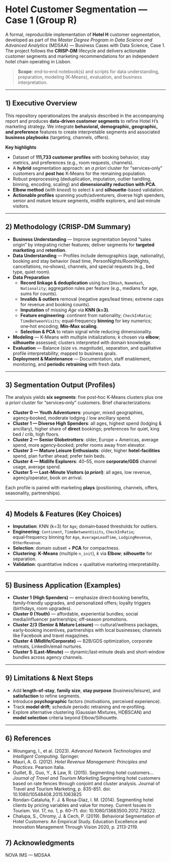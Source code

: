 # Hotel Customer Segmentation — Case 1 (Group R)

A formal, reproducible implementation of **Hotel H** customer segmentation, developed as part of the *Master Degree Program in Data Science and Advanced Analytics* (MDSAA) — Business Cases with Data Science, Case 1. The project follows the **CRISP‑DM** lifecycle and delivers actionable customer segments and marketing recommendations for an independent hotel chain operating in Lisbon.

> **Scope**: end‑to‑end notebook(s) and scripts for data understanding, preparation, modeling (K‑Means), evaluation, and business interpretation.

---

## 1) Executive Overview

This repository operationalizes the analysis described in the accompanying report and produces **data‑driven customer segments** to refine Hotel H’s marketing strategy. We integrate **behavioral, demographic, geographic, and preference** features to create interpretable segments and associated **business playbooks** (targeting, channels, offers).

**Key highlights**

- Dataset of **111,733 customer profiles** with booking behavior, stay metrics, and preferences (e.g., room requests, channels).  
- A **hybrid** segmentation approach: an *a priori* cluster for “services‑only” customers and **post hoc** K‑Means for the remaining population.  
- Robust preprocessing (deduplication, imputation, outlier handling, binning, encoding, scaling) and **dimensionality reduction with PCA**.  
- **Elbow method** (with *kneed*) to select *k* and **silhouette**-based validation.  
- **Actionable profiles** spanning youth/adventurers, diverse high spenders, senior and mature leisure segments, midlife explorers, and last‑minute visitors.

---

## 2) Methodology (CRISP‑DM Summary)

- **Business Understanding** — Improve segmentation beyond “sales origin” by integrating richer features; deliver segments for **targeted marketing** and **retention**.
- **Data Understanding** — Profiles include demographics (age, nationality), booking and stay behavior (lead time, PersonNights/RoomNights, cancellations, no‑shows), channels, and special requests (e.g., bed type, quiet room).  
- **Data Preparation**  
  - **Record linkage & deduplication** using `DocIDHash`, `NameHash`, `Nationality`; aggregation rules per feature (e.g., medians for age, sums for counts).  
  - **Invalids & outliers** removal (negative ages/lead times; extreme caps for revenue and booking counts).  
  - **Imputation** of missing *Age* via **KNN (k=3)**.  
  - **Feature engineering**: continent from nationality; `CheckInRatio`; `TimeBetweenVisits`; equal‑frequency **binning** for key numerics; one‑hot encoding; **Min‑Max scaling**.  
  - **Selection & PCA** to retain signal while reducing dimensionality.
- **Modeling** — K‑Means with multiple initializations; *k* chosen via **elbow**; **silhouette** assessed; clusters interpreted with domain knowledge.
- **Evaluation** — Balance (size vs. magnitude), separation, and qualitative profile interpretability; mapped to business goals.
- **Deployment & Maintenance** — Documentation, staff enablement, monitoring, and **periodic retraining** with fresh data.

---

## 3) Segmentation Output (Profiles)

The analysis yields **six segments**: five post‑hoc K‑Means clusters plus one *a priori* cluster for “services‑only” customers. Brief characterizations:

- **Cluster 0 — Youth Adventurers**: younger, mixed geographies, agency‑booked, moderate lodging / low ancillary spend.  
- **Cluster 1 — Diverse High Spenders**: all ages, highest spend (lodging & ancillary), higher share of **direct** bookings; preferences for quiet, king bed / crib, high floors.  
- **Cluster 2 — Senior Globetrotters**: older, Europe + Americas, average spend, more agency‑booked; prefer rooms away from elevator.  
- **Cluster 3 — Mature Leisure Enthusiasts**: older, higher **hotel‑facilities** spend, plan further ahead; prefer twin beds.  
- **Cluster 4 — Midlife Explorers**: 40–55, more **corporate/GDS** channel usage, average spend.  
- **Cluster 5 — Last‑Minute Visitors (*a priori*)**: all ages, low revenue, agency/operator, book on arrival.

Each profile is paired with marketing **plays** (positioning, channels, offers, seasonality, partnerships). 

---

## 4) Models & Features (Key Choices)

- **Imputation**: KNN (k=3) for `Age`; domain‑based thresholds for outliers.  
- **Engineering**: `Continent`, `TimeBetweenVisits`, `CheckInRatio`; equal‑frequency binning for `Age`, `AverageLeadTime`, `LodgingRevenue`, `OtherRevenue`.  
- **Selection**: domain subset + **PCA** for compactness.  
- **Clustering**: **K‑Means** (multiple `n_init`), *k* via **Elbow**; **silhouette** for separation.  
- **Validation**: quantitative indices + qualitative marketing interpretability.

---

## 5) Business Application (Examples)

- **Cluster 1 (High Spenders)** — emphasize direct‑booking benefits, family‑friendly upgrades, and personalized offers; loyalty triggers (birthdays, room upgrades).  
- **Cluster 0 (Youth)** — affordable, experiential bundles; social media/influencer partnerships; off‑season promotions.  
- **Cluster 2/3 (Senior & Mature Leisure)** — cultural/wellness packages, early‑booking incentives, partnerships with local businesses; channels like Facebook and travel magazines.  
- **Cluster 4 (Midlife/Corporate)** — B2B/GDS optimization, corporate retreats, LinkedIn/email nurtures.  
- **Cluster 5 (Last‑Minute)** — dynamic/last‑minute deals and short‑window bundles across agency channels.

---

## 9) Limitations & Next Steps

- Add **length‑of‑stay**, **family size**, **stay purpose** (business/leisure), and **satisfaction** to refine segments.  
- Introduce **psychographic** factors (motivations, perceived experience).  
- Track **model drift**; schedule periodic retraining and re‑profiling.  
- Explore alternative clustering (Gaussian Mixtures, HDBSCAN) and **model selection** criteria beyond Elbow/Silhouette.

---

## 6) References
 
- Woungang, I., et al. (2023). *Advanced Network Technologies and Intelligent Computing*. Springer.  
- Mauri, A. G. (2012). *Hotel Revenue Management: Principles and Practices*. Pearson Italia.  
- Guillet, B., Guo, Y., & Law, R. (2015). Segmenting hotel customers… *Journal of Travel and Tourism Marketing*.Segmenting hotel customers based on rate fences through
conjoint and cluster analysis. Journal of Travel and Tourism Marketing, p. 835-851. doi:
10.1080/10548408.2015.1063825 
- Rondan-Cataluña, F. J. & Rosa-Diaz, I. M. (2014). Segmenting hotel clients by pricing variables and value
for money. Current Issues in Tourism. Vol. 17, no. 1, p. 60–71. doi: 10.1080/13683500.2012.718322.
- Chalupa, S., Chromy, J. & Cech, P. (2019). Behavioral Segmentation of Hotel Customers: An Empirical
Study. Education Excellence and Innovation Management Through Vision 2020, p. 2113-2119.


## 7) Acknowledgments

NOVA IMS — MDSAA

